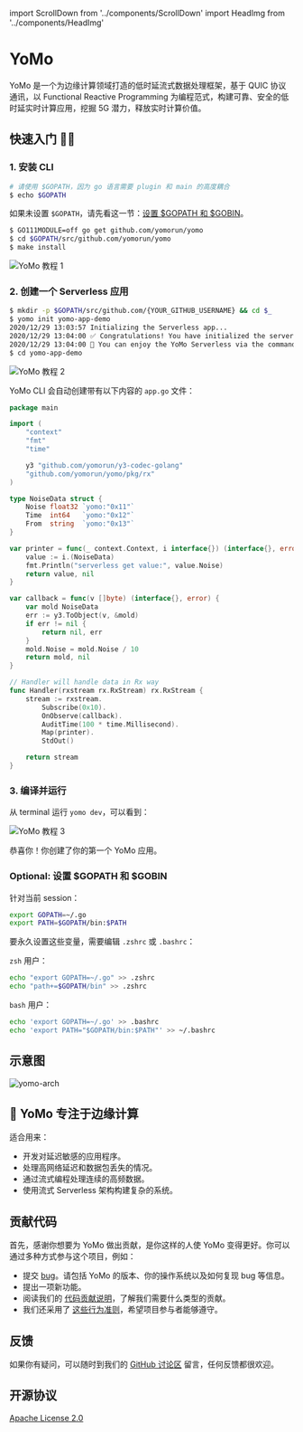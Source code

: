 import ScrollDown from '../components/ScrollDown'
import HeadImg from '../components/HeadImg'

# YoMo

YoMo 是一个为边缘计算领域打造的低时延流式数据处理框架，基于 QUIC 协议通讯，以 Functional Reactive Programming 为编程范式，构建可靠、安全的低时延实时计算应用，挖掘 5G 潜力，释放实时计算价值。

<HeadImg></HeadImg>

<div className='plate violet'>

## 快速入门 👨‍💻

### 1. 安装 CLI

```bash
# 请使用 $GOPATH，因为 go 语言需要 plugin 和 main 的高度耦合
$ echo $GOPATH
```

如果未设置 `$GOPATH`，请先看这一节：[设置 $GOPATH 和 $GOBIN](#optional-set-gopath-and-gobin)。

```bash
$ GO111MODULE=off go get github.com/yomorun/yomo
$ cd $GOPATH/src/github.com/yomorun/yomo
$ make install
```

![YoMo 教程 1](/tutorial-1.png)

### 2. 创建一个 Serverless 应用

```bash
$ mkdir -p $GOPATH/src/github.com/{YOUR_GITHUB_USERNAME} && cd $_
$ yomo init yomo-app-demo
2020/12/29 13:03:57 Initializing the Serverless app...
2020/12/29 13:04:00 ✅ Congratulations! You have initialized the serverless app successfully.
2020/12/29 13:04:00 🎉 You can enjoy the YoMo Serverless via the command: yomo dev
$ cd yomo-app-demo
```

![YoMo 教程 2](/tutorial-2.png)

YoMo CLI 会自动创建带有以下内容的 `app.go` 文件：

```go
package main

import (
	"context"
	"fmt"
	"time"

	y3 "github.com/yomorun/y3-codec-golang"
	"github.com/yomorun/yomo/pkg/rx"
)

type NoiseData struct {
	Noise float32 `yomo:"0x11"`
	Time  int64   `yomo:"0x12"`
	From  string  `yomo:"0x13"`
}

var printer = func(_ context.Context, i interface{}) (interface{}, error) {
	value := i.(NoiseData)
	fmt.Println("serverless get value:", value.Noise)
	return value, nil
}

var callback = func(v []byte) (interface{}, error) {
	var mold NoiseData
	err := y3.ToObject(v, &mold)
	if err != nil {
		return nil, err
	}
	mold.Noise = mold.Noise / 10
	return mold, nil
}

// Handler will handle data in Rx way
func Handler(rxstream rx.RxStream) rx.RxStream {
	stream := rxstream.
		Subscribe(0x10).
		OnObserve(callback).
		AuditTime(100 * time.Millisecond).
		Map(printer).
		StdOut()

	return stream
}
```

### 3. 编译并运行

从 terminal 运行 `yomo dev`，可以看到：

![YoMo 教程 3](/tutorial-3.png)

恭喜你！你创建了你的第一个 YoMo 应用。

### Optional: 设置 $GOPATH 和 $GOBIN

针对当前 session：

```bash
export GOPATH=~/.go
export PATH=$GOPATH/bin:$PATH
```

要永久设置这些变量，需要编辑 `.zshrc` 或 `.bashrc`：

`zsh` 用户：

```bash
echo "export GOPATH=~/.go" >> .zshrc
echo "path+=$GOPATH/bin" >> .zshrc
```

`bash` 用户：

```bash
echo 'export GOPATH=~/.go' >> .bashrc
echo 'export PATH="$GOPATH/bin:$PATH"' >> ~/.bashrc
```

<ScrollDown content="了解更多"></ScrollDown>

</div>

<div id="tip1" className="cut_line"></div>

<div className='plate blue'>

## 示意图

![yomo-arch](https://yomo.run/yomo-arch-v0.7.png)

</div>

<div id="tip1" className="cut_line"></div>

<div className='plate blue'>

## 🎯 YoMo 专注于边缘计算

适合用来：
- 开发对延迟敏感的应用程序。
- 处理高网络延迟和数据包丢失的情况。
- 通过流式编程处理连续的高频数据。
- 使用流式 Serverless 架构构建复杂的系统。

</div>

<div id="tip1" className="cut_line"></div>

<div className='plate violet'>

## 贡献代码

首先，感谢你想要为 YoMo 做出贡献，是你这样的人使 YoMo 变得更好。你可以通过多种方式参与这个项目，例如：

- 提交 [bug](https://github.com/yomorun/yomo/issues/new?assignees=&labels=bug&template=bug_report.md&title=%5BBUG%5D)。请包括 YoMo 的版本、你的操作系统以及如何复现 bug 等信息。
- 提出一项新功能。
- 阅读我们的 [代码贡献说明](https://github.com/yomorun/yomo/blob/master/CONTRIBUTING.md)，了解我们需要什么类型的贡献。
- 我们还采用了 [这些行为准则](https://github.com/yomorun/yomo/blob/master/CODE_OF_CONDUCT.md)，希望项目参与者能够遵守。

</div>

<div id="tip1" className="cut_line"></div>

<div className='plate blue'>

## 反馈

如果你有疑问，可以随时到我们的 [GitHub 讨论区](https://github.com/yomorun/yomo/discussions) 留言，任何反馈都很欢迎。

</div>

<div id="tip1" className="cut_line"></div>

<div className='plate violet'>

## 开源协议

[Apache License 2.0](http://www.apache.org/licenses/LICENSE-2.0.html)

</div>
